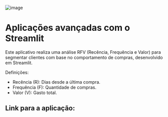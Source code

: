 ![image](https://github.com/user-attachments/assets/472c0350-8050-4542-b438-44fe77116dab)
# Aplicações avançadas com o Streamlit

Este aplicativo realiza uma análise RFV (Recência, Frequência e Valor) para segmentar clientes com base no comportamento de compras, desenvolvido em Streamlit.

Definições:

- Recência (R): Dias desde a última compra.
- Frequência (F): Quantidade de compras.
- Valor (V): Gasto total.

## Link para a aplicação:
